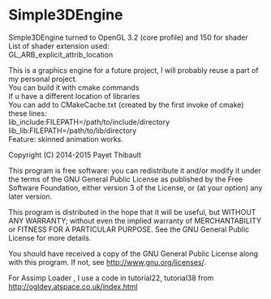 Simple3DEngine
=============

Simple3DEngine turned to OpenGL 3.2 (core profile) and 150 for shader <br/>
List of shader extension used:<br/>
GL_ARB_explicit_attrib_location <br/>

This is a graphics engine for a future project,
I will probably reuse a part of my personal project.<br/>
You can build it with cmake commands<br/>
If u have a different location of libraries<br/>
You can add to CMakeCache.txt (created by the first invoke of cmake) these lines: <br/>
lib_include:FILEPATH=/path/to/include/directory <br/>
lib_lib:FILEPATH=/path/to/lib/directory <br/>
Feature: skinned animation works. <br/>

Copyright (C) 2014-2015 Payet Thibault

This program is free software: you can redistribute it and/or modify
it under the terms of the GNU General Public License as published by
the Free Software Foundation, either version 3 of the License, or
(at your option) any later version.

This program is distributed in the hope that it will be useful,
but WITHOUT ANY WARRANTY; without even the implied warranty of
MERCHANTABILITY or FITNESS FOR A PARTICULAR PURPOSE.  See the
GNU General Public License for more details.

You should have received a copy of the GNU General Public License
along with this program.  If not, see <http://www.gnu.org/licenses/>.

For Assimp Loader , I use a code in tutorial22, tutorial38 from <http://ogldev.atspace.co.uk/index.html>
